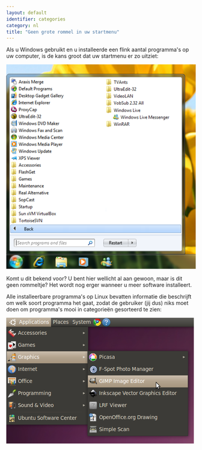 ```yaml
---
layout: default
identifier: categories
category: nl
title: "Geen grote rommel in uw startmenu"
---
```


Als u Windows gebruikt en u installeerde een flink aantal programma's op uw computer, is de kans groot dat uw startmenu er zo uitziet:

<img src="/img/windows_7_start_menu.png">

Komt u dit bekend voor? U bent hier wellicht al aan gewoon, maar is dit geen rommeltje? Het wordt nog erger wanneer u meer software installeert.

Alle installeerbare programma's op Linux bevatten informatie die beschrijft om welk soort programma het gaat, zodat de gebruiker (jij dus) niks moet doen om programma's mooi in categorieën gesorteerd te zien:

<img src="/img/categories_menu.png">




